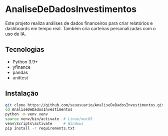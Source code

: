 # AnaliseDeDadosInvestimentos
Este projeto realiza análises de dados financeiros para criar relatórios e dashboards em tempo real.
Também cria carteiras personalizadas com o uso de IA.

## Tecnologias
- Python 3.9+
- yfinance
- pandas
- unittest

## Instalação
```bash
git clone https://github.com/seuusuario/AnaliseDeDadosInvestimentos.git
cd AnaliseDeDadosInvestimentos
python -m venv venv
source venv/bin/activate  # Linux/macOS
venv\Scripts\activate     # Windows
pip install -r requirements.txt
